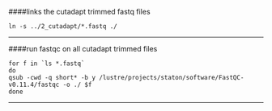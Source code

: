 ####links the cutadapt trimmed fastq files
```
ln -s ../2_cutadapt/*.fastq ./
```
---
####run fastqc on all cutadapt trimmed files
```
for f in `ls *.fastq`
do
qsub -cwd -q short* -b y /lustre/projects/staton/software/FastQC-v0.11.4/fastqc -o ./ $f
done
```
---
